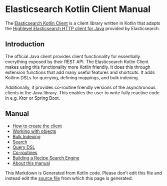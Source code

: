 # Elasticsearch Kotlin Client Manual

The [Elasticsearch Kotlin Client](https://github.com/jillesvangurp/es-kotlin-wrapper-client) is a client 
library written in Kotlin that 
adapts the [Highlevel Elasticsearch HTTP client for Java](https://www.elastic.co/guide/en/elasticsearch/client/java-rest/current/java-rest-high.html) provided by Elasticsearch.

## Introduction

The official Java client provides client functionality for essentially everything exposed by their REST
API. The Elasticsearch Kotlin Client makes using this functionality more Kotlin friendly. It does this
through extension functions that add many useful features and shortcuts. It adds Kotlinn DSLs for
querying, defining mappings, and bulk indexing. 

Additionally, it provides co-routine friendly versions of the asynchronous clients in the Java library.
This enables the user to write fully reactive code in e.g. Ktor or Spring Boot.

## Manual

- [How to create the client](creating-client.md)
- [Working with objects](crud-support.md)
- [Bulk Indexing](bulk-indexing.md)
- [Search](search.md)
- [Query DSL](query-dsl.md)
- [Co-routines](coroutines.md)
- [Building a Recipe Search Engine](recipe-search-engine.md)
- [About this manual](about.md)


This Markdown is Generated from Kotlin code. Please don't edit this file and instead edit the [source file](https://github.com/jillesvangurp/es-kotlin-wrapper-client/tree/master/src/test/kotlin/io/inbot/eskotlinwrapper/manual/ManualOverviewPageTest.kt) from which this page is generated.